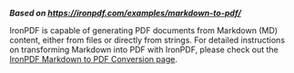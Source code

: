 ***Based on <https://ironpdf.com/examples/markdown-to-pdf/>***

IronPDF is capable of generating PDF documents from Markdown (MD) content, either from files or directly from strings. For detailed instructions on transforming Markdown into PDF with IronPDF, please check out the [IronPDF Markdown to PDF Conversion page](https://ironpdf.com/examples/markdown-to-pdf/).